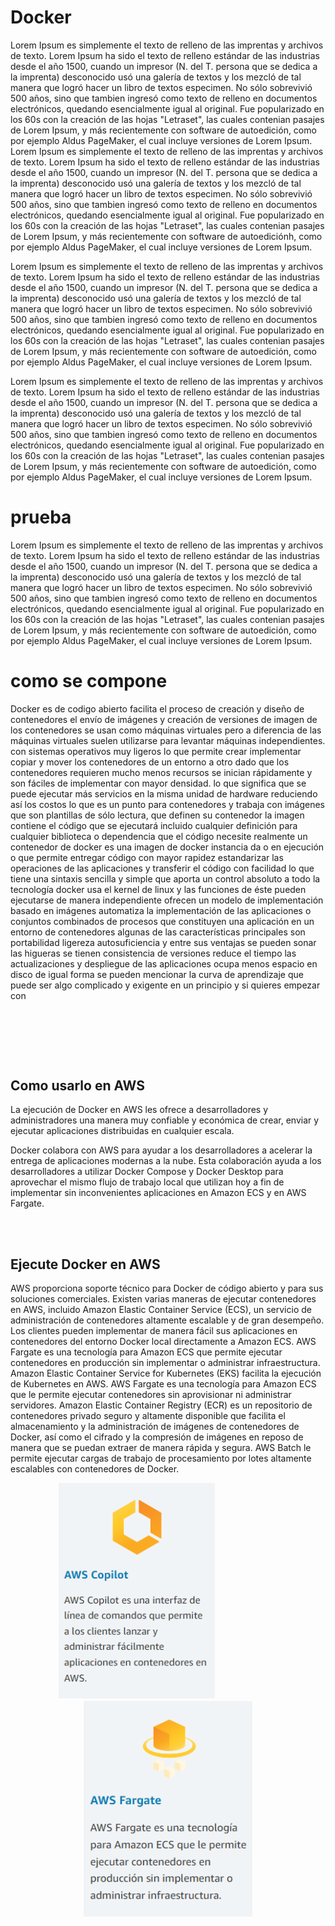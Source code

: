 # Docker

Lorem Ipsum es simplemente el texto de relleno de las imprentas y archivos de texto. Lorem Ipsum ha sido el texto de relleno estándar de las industrias desde el año 1500, cuando un impresor (N. del T. persona que se dedica a la imprenta) desconocido usó una galería de textos y los mezcló de tal manera que logró hacer un libro de textos especimen. No sólo sobrevivió 500 años, sino que tambien ingresó como texto de relleno en documentos electrónicos, quedando esencialmente igual al original. Fue popularizado en los 60s con la creación de las hojas "Letraset", las cuales contenian pasajes de Lorem Ipsum, y más recientemente con software de autoedición, como por ejemplo Aldus PageMaker, el cual incluye versiones de Lorem Ipsum.
Lorem Ipsum es simplemente el texto de relleno de las imprentas y archivos de texto. Lorem Ipsum ha sido el texto de relleno estándar de las industrias desde el año 1500, cuando un impresor (N. del T. persona que se dedica a la imprenta) desconocido usó una galería de textos y los mezcló de tal manera que logró hacer un libro de textos especimen. No sólo sobrevivió 500 años, sino que tambien ingresó como texto de relleno en documentos electrónicos, quedando esencialmente igual al original. Fue popularizado en los 60s con la creación de las hojas "Letraset", las cuales contenian pasajes de Lorem Ipsum, y más recientemente con software de autoediciónh, como por ejemplo Aldus PageMaker, el cual incluye versiones de Lorem Ipsum.


Lorem Ipsum es simplemente el texto de relleno de las imprentas y archivos de texto. Lorem Ipsum ha sido el texto de relleno estándar de las industrias desde el año 1500, cuando un impresor (N. del T. persona que se dedica a la imprenta) desconocido usó una galería de textos y los mezcló de tal manera que logró hacer un libro de textos especimen. No sólo sobrevivió 500 años, sino que tambien ingresó como texto de relleno en documentos electrónicos, quedando esencialmente igual al original. Fue popularizado en los 60s con la creación de las hojas "Letraset", las cuales contenian pasajes de Lorem Ipsum, y más recientemente con software de autoedición, como por ejemplo Aldus PageMaker, el cual incluye versiones de Lorem Ipsum.

Lorem Ipsum es simplemente el texto de relleno de las imprentas y archivos de texto. Lorem Ipsum ha sido el texto de relleno estándar de las industrias desde el año 1500, cuando un impresor (N. del T. persona que se dedica a la imprenta) desconocido usó una galería de textos y los mezcló de tal manera que logró hacer un libro de textos especimen. No sólo sobrevivió 500 años, sino que tambien ingresó como texto de relleno en documentos electrónicos, quedando esencialmente igual al original. Fue popularizado en los 60s con la creación de las hojas "Letraset", las cuales contenian pasajes de Lorem Ipsum, y más recientemente con software de autoedición, como por ejemplo Aldus PageMaker, el cual incluye versiones de Lorem Ipsum.

<h1  id="text">prueba</h1> 

Lorem Ipsum es simplemente el texto de relleno de las imprentas y archivos de texto. Lorem Ipsum ha sido el texto de relleno estándar de las industrias desde el año 1500, cuando un impresor (N. del T. persona que se dedica a la imprenta) desconocido usó una galería de textos y los mezcló de tal manera que logró hacer un libro de textos especimen. No sólo sobrevivió 500 años, sino que tambien ingresó como texto de relleno en documentos electrónicos, quedando esencialmente igual al original. Fue popularizado en los 60s con la creación de las hojas "Letraset", las cuales contenian pasajes de Lorem Ipsum, y más recientemente con software de autoedición, como por ejemplo Aldus PageMaker, el cual incluye versiones de Lorem Ipsum.


<h1  id="contenido">como se compone</h1>
Docker es de codigo abierto facilita el proceso de creación y diseño de contenedores el envío de imágenes y creación de versiones de imagen de los contenedores se usan como máquinas virtuales pero a diferencia de las máquinas virtuales suelen utilizarse para levantar máquinas independientes. con sistemas operativos muy ligeros lo 
que permite crear implementar copiar y mover los contenedores de un entorno a otro dado que los contenedores requieren mucho menos recursos se inician rápidamente y son fáciles de implementar con mayor densidad.
lo que significa que se puede ejecutar más servicios en la misma unidad de hardware reduciendo así los costos lo que es un punto para contenedores y trabaja con imágenes que son plantillas de sólo lectura, que definen su contenedor la imagen contiene el código que se ejecutará incluido
cualquier definición para cualquier biblioteca o dependencia que el código necesite realmente un contenedor de docker es una imagen de docker instancia da o en ejecución o que permite entregar código con mayor rapidez estandarizar las operaciones de las aplicaciones y transferir el código con facilidad lo que tiene una sintaxis sencilla y simple que aporta un control absoluto a todo la tecnología docker usa el kernel de linux y las funciones de éste pueden ejecutarse de manera independiente ofrecen un modelo de implementación basado en imágenes automatiza la implementación de las aplicaciones o conjuntos combinados de procesos que
constituyen una aplicación en un entorno de contenedores algunas de las características principales son portabilidad ligereza autosuficiencia y entre sus ventajas se pueden sonar las higueras se tienen consistencia de versiones reduce el tiempo las actualizaciones y despliegue de las aplicaciones ocupa menos espacio en disco de igual forma se pueden mencionar la curva de aprendizaje que puede ser algo complicado y exigente en un principio y si quieres empezar con


### ㅤㅤ
### ㅤㅤ
<!-- Inicia la investigacion de docker con AWS-->

## **Como usarlo en AWS**

La ejecución de Docker en AWS les ofrece a desarrolladores y administradores una manera muy confiable y económica de crear, enviar y ejecutar aplicaciones distribuidas en cualquier escala.

Docker colabora con AWS para ayudar a los desarrolladores a acelerar la entrega de aplicaciones modernas a la nube. Esta colaboración ayuda a los desarrolladores a utilizar Docker Compose y Docker Desktop para aprovechar el mismo flujo de trabajo local que utilizan hoy a fin de implementar sin inconvenientes aplicaciones en Amazon ECS y en AWS Fargate.
### ㅤㅤ

## **Ejecute Docker en AWS**

AWS proporciona soporte técnico para Docker de código abierto y para sus soluciones comerciales. Existen varias maneras de ejecutar contenedores en AWS, incluido Amazon Elastic Container Service (ECS), un servicio de administración de contenedores altamente escalable y de gran desempeño. Los clientes pueden implementar de manera fácil sus aplicaciones en contenedores del entorno Docker local directamente a Amazon ECS. AWS Fargate es una tecnología para Amazon ECS que permite ejecutar contenedores en producción sin implementar o administrar infraestructura. Amazon Elastic Container Service for Kubernetes (EKS) facilita la ejecución de Kubernetes en AWS. AWS Fargate es una tecnología para Amazon ECS que le permite ejecutar contenedores sin aprovisionar ni administrar servidores. Amazon Elastic Container Registry (ECR) es un repositorio de contenedores privado seguro y altamente disponible que facilita el almacenamiento y la administración de imágenes de contenedores de Docker, así como el cifrado y la compresión de imágenes en reposo de manera que se puedan extraer de manera rápida y segura. AWS Batch le permite ejecutar cargas de trabajo de procesamiento por lotes altamente escalables con contenedores de Docker.


<div align="center" style="vertical-align:center" >
<div align="" style="vertical-align:center">
<a href="https://aws.amazon.com/es/ecs/"><img width="250" align="vertical-align:middle" src="https://github.com/Jonathan-9914/Docker-kubernetes/blob/main/src/img/servicio%201.png?raw=true" alt="Docker"></a> ㅤ ㅤ ㅤ ㅤ ㅤ ㅤ
<a href="https://aws.amazon.com/es/fargate/"><img width="270" align="vertical-align:middle" src="src/img/servicio5.png" alt="Kubernetes"></a></div>
</div>



